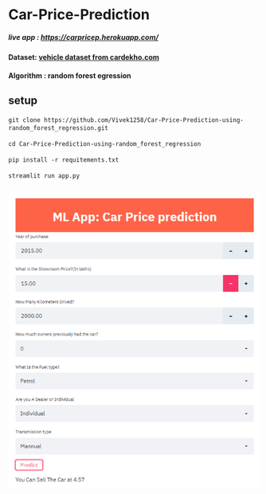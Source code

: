 # Car-Price-Prediction 

##### live app : https://carpricep.herokuapp.com/

#### Dataset: [vehicle dataset from cardekho.com](https://www.kaggle.com/nehalbirla/vehicle-dataset-from-cardekho)

#### Algorithm : random forest egression

## setup
```
git clone https://github.com/Vivek1258/Car-Price-Prediction-using-random_forest_regression.git

cd Car-Price-Prediction-using-random_forest_regression

pip install -r requitements.txt

streamlit run app.py
```

## ![Screenshot](images/image.png)

